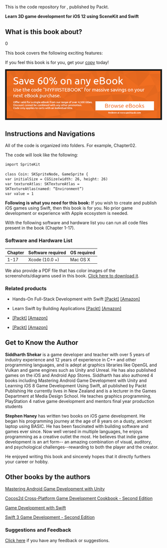 # 

<a href="https://www.packtpub.com/game-development/swift-game-development-third-edition?utm_source=github&utm_medium=repository&utm_campaign="><img src="" alt="" height="256px" align="right"></a>

This is the code repository for [](https://www.packtpub.com/game-development/swift-game-development-third-edition?utm_source=github&utm_medium=repository&utm_campaign=), published by Packt.

**Learn 3D game development for iOS 12 using SceneKit and Swift**

## What is this book about?
0

This book covers the following exciting features:


If you feel this book is for you, get your [copy](https://www.amazon.com/dp/1788471156) today!

<a href="https://www.packtpub.com/?utm_source=github&utm_medium=banner&utm_campaign=GitHubBanner"><img src="https://raw.githubusercontent.com/PacktPublishing/GitHub/master/GitHub.png" 
alt="https://www.packtpub.com/" border="5" /></a>

## Instructions and Navigations
All of the code is organized into folders. For example, Chapter02.

The code will look like the following:
```
import SpriteKit

class Coin: SKSpriteNode, GameSprite { 
var initialSize = CGSize(width: 26, height: 26) 
var textureAtlas: SKTextureAtlas = 
SKTextureAtlas(named: “Environment”) 
var value = 1
```

**Following is what you need for this book:**
If you wish to create and publish iOS games using Swift, then this book is for you. No prior game development or experience with Apple ecosystem is needed.

With the following software and hardware list you can run all code files present in the book (Chapter 1-17).
### Software and Hardware List
| Chapter | Software required | OS required |
| -------- | ------------------------------------ | ----------------------------------- |
| 1-17 | Xcode (10.0 +)  | Mac OS X |


We also provide a PDF file that has color images of the screenshots/diagrams used in this book. [Click here to download it]().

### Related products
* Hands-On Full-Stack Development with Swift [[Packt]](https://www.packtpub.com/web-development/hands-full-stack-development-swift?utm_source=github&utm_medium=repository&utm_campaign=9781788625241 ) [[Amazon]](https://www.amazon.com/dp/1788625242)

* Learn Swift by Building Applications [[Packt]](https://www.packtpub.com/application-development/learn-swift-building-applications?utm_source=github&utm_medium=repository&utm_campaign=9781786463920 ) [[Amazon]](https://www.amazon.com/dp/178646392X)

*  [[Packt]]() [[Amazon]](https://www.amazon.com/dp/)

*  [[Packt]]() [[Amazon]](https://www.amazon.com/dp/)

## Get to Know the Author
**Siddharth Shekar**
is a game developer and teacher with over 5 years of industry experience and 12 years of experience in C++ and other programming languages, and is adept at graphics libraries like OpenGL and Vulkan and game engines such as Unity and Unreal. He has also published games on the iOS and Android App Stores. 
Siddharth has also authored 4 books including Mastering Android Game Development with Unity and Learning iOS 8 Game Development Using Swift, all published by Packt Publishing
He currently lives in New Zealand and is a lecturer in the Games Department at Media Design School. He teaches graphics programming, PlayStation 4 native game development and mentors final year production students

**Stephen Haney**
has written two books on iOS game development. He began his programming journey at the age of 8 years on a dusty, ancient laptop using BASIC. He has been fascinated with building software and games ever since. Now well versed in multiple languages, he enjoys programming as a creative outlet the most. He believes that indie game development is an art form-- an amazing combination of visual, auditory, and psychological challenges--rewarding to both the player and the creator.

He enjoyed writing this book and sincerely hopes that it directly furthers your career or hobby.


## Other books by the authors
[Mastering Android Game Development with Unity](https://www.packtpub.com/game-development/mastering-android-game-development-unity?utm_source=github&utm_medium=repository&utm_campaign=9781783550777 )

[Cocos2d Cross-Platform Game Development Cookbook - Second Edition](https://www.packtpub.com/game-development/cocos2d-cross-platform-game-development-cookbook-second-edition?utm_source=github&utm_medium=repository&utm_campaign=9781784393236 )

[Game Development with Swift](https://www.packtpub.com/game-development/game-development-swift?utm_source=github&utm_medium=repository&utm_campaign=9781783550531 )

[Swift 3 Game Development - Second Edition](https://www.packtpub.com/application-development/swift-3-game-development-second-edition?utm_source=github&utm_medium=repository&utm_campaign=9781787127753 )

### Suggestions and Feedback
[Click here](https://docs.google.com/forms/d/e/1FAIpQLSdy7dATC6QmEL81FIUuymZ0Wy9vH1jHkvpY57OiMeKGqib_Ow/viewform) if you have any feedback or suggestions.



